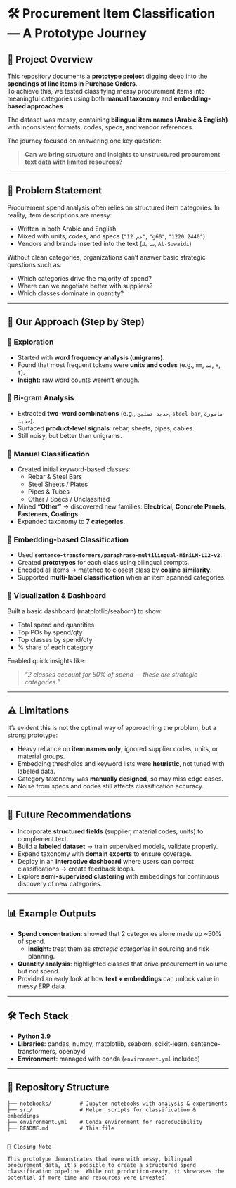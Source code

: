 # 🛠 Procurement Item Classification — A Prototype Journey

## 📌 Project Overview
This repository documents a **prototype project** digging deep into the **spendings of line items in Purchase Orders**.  
To achieve this, we tested classifying messy procurement items into meaningful categories using both **manual taxonomy** and **embedding-based approaches**.  

The dataset was messy, containing **bilingual item names (Arabic & English)** with inconsistent formats, codes, specs, and vendor references.

The journey focused on answering one key question:  

> **Can we bring structure and insights to unstructured procurement text data with limited resources?**

---

## 🚀 Problem Statement
Procurement spend analysis often relies on structured item categories. In reality, item descriptions are messy:

- Written in both Arabic and English  
- Mixed with units, codes, and specs (`"12 مم"`, `"g60"`, `"1220 2440"`)  
- Vendors and brands inserted into the text (`سابك`, `Al-Suwaidi`)  

Without clean categories, organizations can’t answer basic strategic questions such as:
- Which categories drive the majority of spend?  
- Where can we negotiate better with suppliers?  
- Which classes dominate in quantity?  

---

## 🧭 Our Approach (Step by Step)

### 🔹 Exploration
- Started with **word frequency analysis (unigrams)**.  
- Found that most frequent tokens were **units and codes** (e.g., `mm`, `مم`, `x`, `f`).  
- **Insight:** raw word counts weren’t enough.  

### 🔹 Bi-gram Analysis
- Extracted **two-word combinations** (e.g., `حديد تسليح`, `steel bar`, `ماسورة حديد`).  
- Surfaced **product-level signals**: rebar, sheets, pipes, cables.  
- Still noisy, but better than unigrams.  

### 🔹 Manual Classification
- Created initial keyword-based classes:
  - Rebar & Steel Bars  
  - Steel Sheets / Plates  
  - Pipes & Tubes  
  - Other / Specs / Unclassified  
- Mined **“Other”** → discovered new families: **Electrical, Concrete Panels, Fasteners, Coatings**.  
- Expanded taxonomy to **7 categories**.  

### 🔹 Embedding-based Classification
- Used **`sentence-transformers/paraphrase-multilingual-MiniLM-L12-v2`**.  
- Created **prototypes** for each class using bilingual prompts.  
- Encoded all items → matched to closest class by **cosine similarity**.  
- Supported **multi-label classification** when an item spanned categories.  

### 🔹 Visualization & Dashboard
Built a basic dashboard (matplotlib/seaborn) to show:
- Total spend and quantities  
- Top POs by spend/qty  
- Top classes by spend/qty  
- % share of each category  

Enabled quick insights like:  
> *“2 classes account for 50% of spend — these are strategic categories.”*  

---

## ⚠️ Limitations
It’s evident this is not the optimal way of approaching the problem, but a strong prototype:  

- Heavy reliance on **item names only**; ignored supplier codes, units, or material groups.  
- Embedding thresholds and keyword lists were **heuristic**, not tuned with labeled data.  
- Category taxonomy was **manually designed**, so may miss edge cases.  
- Noise from specs and codes still affects classification accuracy.  

---

## 🔮 Future Recommendations
- Incorporate **structured fields** (supplier, material codes, units) to complement text.  
- Build a **labeled dataset** → train supervised models, validate properly.  
- Expand taxonomy with **domain experts** to ensure coverage.  
- Deploy in an **interactive dashboard** where users can correct classifications → create feedback loops.  
- Explore **semi-supervised clustering** with embeddings for continuous discovery of new categories.  

---

## 📊 Example Outputs
- **Spend concentration**: showed that 2 categories alone made up ~50% of spend.  
  - **Insight:** treat them as *strategic categories* in sourcing and risk planning.  
- **Quantity analysis**: highlighted classes that drive procurement in volume but not spend.  
- Provided an early look at how **text + embeddings** can unlock value in messy ERP data.  

---

## 🛠 Tech Stack
- **Python 3.9**  
- **Libraries**: pandas, numpy, matplotlib, seaborn, scikit-learn, sentence-transformers, openpyxl  
- **Environment**: managed with conda (`environment.yml` included)  

---

## 📂 Repository Structure
```plaintext
├── notebooks/         # Jupyter notebooks with analysis & experiments
├── src/               # Helper scripts for classification & embeddings
├── environment.yml    # Conda environment for reproducibility
├── README.md          # This file


🙌 Closing Note

This prototype demonstrates that even with messy, bilingual procurement data, it’s possible to create a structured spend classification pipeline. While not production-ready, it showcases the potential if more time and resources were invested.
